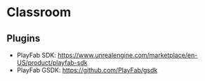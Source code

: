 # Classroom

## Plugins

- PlayFab SDK: https://www.unrealengine.com/marketplace/en-US/product/playfab-sdk
- PlayFab GSDK: https://github.com/PlayFab/gsdk